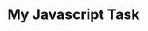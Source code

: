 <!DOCTYPE html>
<html lang="en">
<head>
    <meta charset="UTF-8">
    <meta name="viewport" content="width=device-width, initial-scale=1.0">
    <title>Document</title>
</head>
<body>
    <h1>My Javascript Task</h1>
    <script >
    	// my first javascript task. Here goes nothing.
let firstName = 'Oluwaseyi'; 
let lastName = 'Olawuwo';
let regCourses = ['html,css,javascript', 'design']

console.log(firstName , '', lastName,'', regCourses);
   console.log('Number of Registered Courses:', '',regCourses.length);
   for (let i=0; i <= 200; i++) {
        if (i % 2 !==0)
        console.log(i)
   }
    </script>
</body>
</html>
